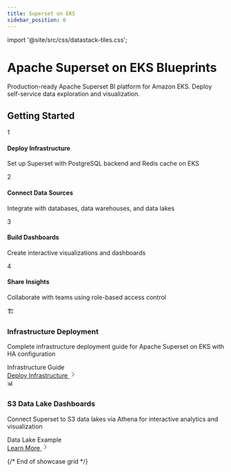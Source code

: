 ```yaml
---
title: Superset on EKS
sidebar_position: 0
---
```


import '@site/src/css/datastack-tiles.css';

# Apache Superset on EKS Blueprints

Production-ready Apache Superset BI platform for Amazon EKS. Deploy self-service data exploration and visualization.

<div className="getting-started-header">

## Getting Started

<div className="steps-grid">

<div className="step-card">
<div className="step-number">1</div>
<div className="step-content">
<h4>Deploy Infrastructure</h4>
<p>Set up Superset with PostgreSQL backend and Redis cache on EKS</p>
</div>
</div>

<div className="step-card">
<div className="step-number">2</div>
<div className="step-content">
<h4>Connect Data Sources</h4>
<p>Integrate with databases, data warehouses, and data lakes</p>
</div>
</div>

<div className="step-card">
<div className="step-number">3</div>
<div className="step-content">
<h4>Build Dashboards</h4>
<p>Create interactive visualizations and dashboards</p>
</div>
</div>

<div className="step-card">
<div className="step-number">4</div>
<div className="step-content">
<h4>Share Insights</h4>
<p>Collaborate with teams using role-based access control</p>
</div>
</div>

</div>

</div>

<div className="showcase-grid">

<div className="showcase-card featured">
<div className="showcase-header">
<div className="showcase-icon">🏗️</div>
<div className="showcase-content">
<h3>Infrastructure Deployment</h3>
<p className="showcase-description">Complete infrastructure deployment guide for Apache Superset on EKS with HA configuration</p>
</div>
</div>
<div className="showcase-tags">
<span className="tag infrastructure">Infrastructure</span>
<span className="tag guide">Guide</span>
</div>
<div className="showcase-footer">
<a href="/data-on-eks/docs/datastacks/superset-on-eks/infra" className="showcase-link">
<span>Deploy Infrastructure</span>
<svg className="arrow-icon" width="16" height="16" viewBox="0 0 16 16" fill="none">
<path d="M6 3l5 5-5 5" stroke="currentColor" strokeWidth="2" strokeLinecap="round" strokeLinejoin="round"/>
</svg>
</a>
</div>
</div>

<div className="showcase-card">
<div className="showcase-header">
<div className="showcase-icon">📊</div>
<div className="showcase-content">
<h3>S3 Data Lake Dashboards</h3>
<p className="showcase-description">Connect Superset to S3 data lakes via Athena for interactive analytics and visualization</p>
</div>
</div>
<div className="showcase-tags">
<span className="tag storage">Data Lake</span>
<span className="tag guide">Example</span>
</div>
<div className="showcase-footer">
<a href="/data-on-eks/docs/datastacks/superset-on-eks/s3-datalake" className="showcase-link">
<span>Learn More</span>
<svg className="arrow-icon" width="16" height="16" viewBox="0 0 16 16" fill="none">
<path d="M6 3l5 5-5 5" stroke="currentColor" strokeWidth="2" strokeLinecap="round" strokeLinejoin="round"/>
</svg>
</a>
</div>
</div>

</div>

{/* End of showcase grid */}
